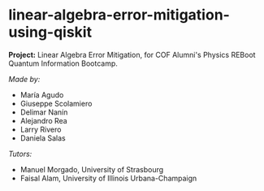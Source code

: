 # linear-algebra-error-mitigation-using-qiskit
**Project:** Linear Algebra Error Mitigation, for COF Alumni's Physics REBoot Quantum Information Bootcamp.

*Made by:* 
- María Agudo
- Giuseppe Scolamiero
- Delimar Nanín
- Alejandro Rea
- Larry Rivero
- Daniela Salas

*Tutors:*
- Manuel Morgado, University of Strasbourg
- Faisal Alam, University of Illinois Urbana-Champaign
